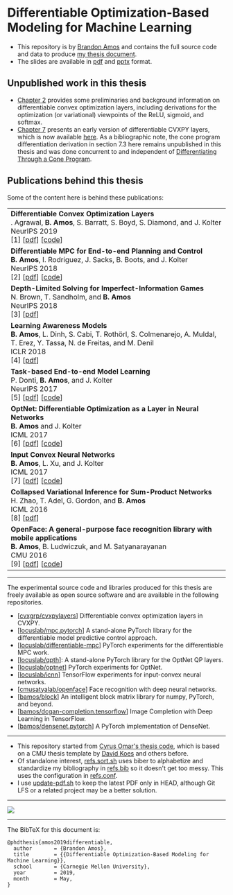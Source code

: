 # Differentiable Optimization-Based Modeling for Machine Learning

+ This repository is by [Brandon Amos](http://bamos.github.io)
  and contains the full source code and data to produce
  [my thesis document](https://github.com/bamos/thesis/raw/master/bamos_thesis.pdf).
+ The slides are available in
  [pdf](https://github.com/bamos/thesis/raw/master/slides.pdf)
  and
  [pptx](https://github.com/bamos/thesis/raw/master/slides.pptx)
  format.

## Unpublished work in this thesis

+ [Chapter 2](https://github.com/bamos/thesis/blob/master/bamos_thesis_ch2.pdf)
  provides some preliminaries and background information on differentiable convex
  optimization layers, including derivations for the optimization (or variational)
  viewpoints of the ReLU, sigmoid, and softmax.
+ [Chapter 7](https://github.com/bamos/thesis/blob/master/bamos_thesis_ch7.pdf)
  presents an early version of differentiable CVXPY layers,
  which is now available [here](https://github.com/cvxgrp/cvxpylayers).
  As a bibliographic note, the cone program differentiation derivation
  in section 7.3 here remains unpublished in this thesis and was done
  concurrent to and independent of
  [Differentiating Through a Cone Program](https://arxiv.org/abs/1904.09043).

## Publications behind this thesis

Some of the content here is behind these publications:

<table class="table table-hover">
<tr>
<td>
<strong>Differentiable Convex Optimization Layers</strong><br />
 . Agrawal, <strong>B. Amos</strong>, S. Barratt, S. Boyd, S. Diamond, and J. Kolter<br />
NeurIPS 2019<br />
[1] [<a href="http://web.stanford.edu/~boyd/papers/pdf/diff_cvxpy.pdf" target="_blank">pdf</a>]  [<a href="https://github.com/cvxgrp/cvxpylayers" target="_blank">code</a>] <br />
</td>
</tr>
<tr>
<td>
<strong>Differentiable MPC for End-to-end Planning and Control</strong><br />
<strong>B. Amos</strong>, I. Rodriguez, J. Sacks, B. Boots, and J. Kolter<br />
NeurIPS 2018<br />
[2] [<a href="https://arxiv.org/abs/1810.13400" target="_blank">pdf</a>]  [<a href="https://locuslab.github.io/mpc.pytorch/" target="_blank">code</a>] <br />
</td>
</tr>
<tr>
<td>
<strong>Depth-Limited Solving for Imperfect-Information Games</strong><br />
N. Brown, T. Sandholm, and <strong>B. Amos</strong><br />
NeurIPS 2018<br />
[3] [<a href="http://arxiv.org/abs/1805.08195" target="_blank">pdf</a>] <br />
</td>
</tr>
<tr>
<td>
<strong>Learning Awareness Models</strong><br />
<strong>B. Amos</strong>, L. Dinh, S. Cabi, T. Roth&ouml;rl, S. Colmenarejo, A. Muldal, T. Erez, Y. Tassa, N. de Freitas, and M. Denil<br />
ICLR 2018<br />
[4] [<a href="https://openreview.net/forum?id=r1HhRfWRZ" target="_blank">pdf</a>] <br />
</td>
</tr>
<tr>
<td>
<strong>Task-based End-to-end Model Learning</strong><br />
P. Donti, <strong>B. Amos</strong>, and J. Kolter<br />
NeurIPS 2017<br />
[5] [<a href="http://arxiv.org/abs/1703.04529" target="_blank">pdf</a>]  [<a href="https://github.com/locuslab/e2e-model-learning" target="_blank">code</a>] <br />
</td>
</tr>
<tr>
<td>
<strong>OptNet: Differentiable Optimization as a Layer in Neural Networks</strong><br />
<strong>B. Amos</strong> and J. Kolter<br />
ICML 2017<br />
[6] [<a href="http://arxiv.org/abs/1703.00443" target="_blank">pdf</a>]  [<a href="https://github.com/locuslab/optnet" target="_blank">code</a>] <br />
</td>
</tr>
<tr>
<td>
<strong>Input Convex Neural Networks</strong><br />
<strong>B. Amos</strong>, L. Xu, and J. Kolter<br />
ICML 2017<br />
[7] [<a href="http://arxiv.org/abs/1609.07152" target="_blank">pdf</a>]  [<a href="https://github.com/locuslab/icnn" target="_blank">code</a>] <br />
</td>
</tr>
<tr>
<td>
<strong>Collapsed Variational Inference for Sum-Product Networks</strong><br />
H. Zhao, T. Adel, G. Gordon, and <strong>B. Amos</strong><br />
ICML 2016<br />
[8] [<a href="http://www.cs.cmu.edu/~hzhao1/papers/ICML2016/BL-SPN-main.pdf" target="_blank">pdf</a>] <br />
</td>
</tr>
<tr>
<td>
<strong>OpenFace: A general-purpose face recognition library with mobile applications</strong><br />
<strong>B. Amos</strong>, B. Ludwiczuk, and M. Satyanarayanan<br />
CMU 2016<br />
[9] [<a href="http://reports-archive.adm.cs.cmu.edu/anon/anon/2016/CMU-CS-16-118.pdf" target="_blank">pdf</a>]  [<a href="https://cmusatyalab.github.io/openface" target="_blank">code</a>] <br />
</td>
</tr>
</table>

---

The experimental source code and libraries produced for this
thesis are freely available as open source software and
are available in the following repositories.

+ [[cvxgrp/cvxpylayers](https://github.com/cvxgrp/cvxpylayers)]
  Differentiable convex optimization layers in CVXPY.
+ [[locuslab/mpc.pytorch](https://locuslab.github.io/mpc.pytorch)]
  A stand-alone PyTorch library for the differentiable
  model predictive control approach.
+ [[locuslab/differentiable-mpc](https://github.com/locuslab/differentiable-mpc)]
  PyTorch experiments for the differentiable MPC work.
+ [[locuslab/qpth](https://locuslab.github.io/qpth/)]:
  A stand-alone PyTorch library for the OptNet QP layers.
+ [[locuslab/optnet](https://github.com/locuslab/optnet)]
  PyTorch experiments for OptNet.
+ [[locuslab/icnn](https://github.com/locuslab/icnn)]
  TensorFlow experiments for input-convex neural networks.
+ [[cmusatyalab/openface](https://cmusatyalab.github.io/openface)]
  Face recognition with deep neural networks.
+ [[bamos/block](https://github.com/bamos/block)]
  An intelligent block matrix library for numpy, PyTorch, and beyond.
+ [[bamos/dcgan-completion.tensorflow](https://github.com/bamos/dcgan-completion.tensorflow)]
  Image Completion with Deep Learning in TensorFlow.
+ [[bamos/densenet.pytorch](https://github.com/bamos/densenet.pytorch)]
  A PyTorch implementation of DenseNet.

------

+ This repository started from
  [Cyrus Omar's thesis code](https://github.com/cyrus-/thesis),
  which is based on a CMU thesis template
  by [David Koes](http://bits.csb.pitt.edu/)
  and others before.
+ Of standalone interest,
  [refs.sort.sh](https://github.com/bamos/thesis/blob/master/refs.sort.sh)
  uses biber to alphabetize and standardize my bibliography in
  [refs.bib](https://github.com/bamos/thesis/blob/master/refs.bib)
  so it doesn't get too messy.
  This uses the configuration in
  [refs.conf](https://github.com/bamos/thesis/blob/master/refs.conf).
+ I use [update-pdf.sh](https://github.com/bamos/thesis/blob/master/update-pdf.sh)
  to keep the latest PDF only in HEAD, although Git LFS or a related
  project may be a better solution.

------

<img src='https://raw.githubusercontent.com/bamos/thesis/master/cvxpyth/polytopes-ellipsoids.gif'></img>

---

The BibTeX for this document is:

```
@phdthesis{amos2019differentiable,
  author       = {Brandon Amos},
  title        = {{Differentiable Optimization-Based Modeling for Machine Learning}},
  school       = {Carnegie Mellon University},
  year         = 2019,
  month        = May,
}
```
